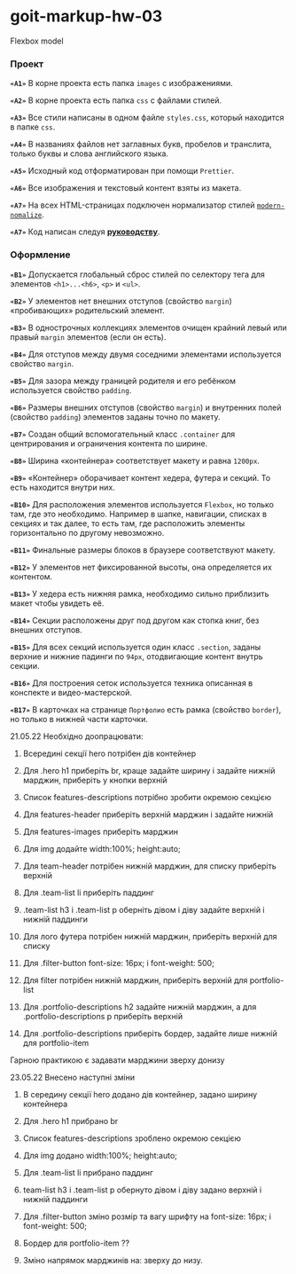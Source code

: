 # goit-markup-hw-03

Flexbox model

### Проект[​](https://goit.global/textbooks/lms-html-css-homework/v2/docs/hw-03/#%D0%BF%D1%80%D0%BE%D0%B5%D0%BA%D1%82 "Прямая ссылка на этот заголовок")

**`«A1»`** В корне проекта есть папка `images` с изображениями.

**`«A2»`** В корне проекта есть папка `css` с файлами стилей.

**`«A3»`** Все стили написаны в одном файле `styles.css`, который находится в папке `css`.

**`«A4»`** В названиях файлов нет заглавных букв, пробелов и транслита, только буквы и слова английского языка.

**`«A5»`** Исходный код отформатирован при помощи `Prettier`.

**`«A6»`** Все изображения и текстовый контент взяты из макета.

**`«A7»`** На всех HTML-страницах подключен нормализатор стилей [`modern-nomalize`](https://github.com/sindresorhus/modern-normalize).

**`«A7»`** Код написан следуя [**руководству**](https://codeguide.co/).

### Оформление[​](https://goit.global/textbooks/lms-html-css-homework/v2/docs/hw-03/#%D0%BE%D1%84%D0%BE%D1%80%D0%BC%D0%BB%D0%B5%D0%BD%D0%B8%D0%B5 "Прямая ссылка на этот заголовок")

**`«B1»`** Допускается глобальный сброс стилей по селектору тега для элементов `<h1>...<h6>`, `<p>` и `<ul>`.

**`«B2»`** У элементов нет внешних отступов (свойство `margin`) «пробивающих» родительский элемент.

**`«B3»`** В однострочных коллекциях элементов очищен крайний левый или правый `margin` элементов (если он есть).

**`«B4»`** Для отступов между двумя соседними элементами используется свойство `margin`.

**`«B5»`** Для зазора между границей родителя и его ребёнком используется свойство `padding`.

**`«B6»`** Размеры внешних отступов (свойство `margin`) и внутренних полей (свойство `padding`) элементов заданы точно по макету.

**`«B7»`** Создан общий вспомогательный класс `.container` для центрирования и ограничения контента по ширине.

**`«B8»`** Ширина «контейнера» соответствует макету и равна `1200px`.

**`«B9»`** «Контейнер» оборачивает контент хедера, футера и секций. То есть находится внутри них.

**`«B10»`** Для расположения элементов используется `Flexbox`, но только там, где это необходимо. Например в шапке, навигации, списках в секциях и так далее, то есть там, где расположить элементы горизонтально по другому невозможно.

**`«B11»`** Финальные размеры блоков в браузере соответствуют макету.

**`«B12»`** У элементов нет фиксированной высоты, она определяется их контентом.

**`«B13»`** У хедера есть нижняя рамка, необходимо сильно приблизить макет чтобы увидеть её.

**`«B14»`** Секции расположены друг под другом как стопка книг, без внешних отступов.

**`«B15»`** Для всех секций используется один класс `.section`, заданы верхние и нижние падинги по `94px`, отодвигающие контент внутрь секции.

**`«B16»`** Для построения сеток используется техника описанная в конспекте и видео-мастерской.

**`«B17»`** В карточках на странице `Портфолио` есть рамка (свойство `border`), но только в нижней части карточки.



21.05.22 Необхідно доопрацювати:

1. Всередині секції hero потрібен дів контейнер

2. Для .hero h1 приберіть br, краще задайте ширину і задайте нижній марджин, приберіть у кнопки верхній

3. Список features-descriptions потрібно зробити окремою секцією

4. Для features-header приберіть верхній марджин і задайте нижній

5. Для features-images приберіть марджин

6. Для img додайте width:100%; height:auto;

7. Для team-header потрібен нижній марджин, для списку приберіть верхній

8. Для .team-list li приберіть паддинг

9. .team-list h3 і .team-list p оберніть дівом і діву задайте верхній і нижній паддинги

10. Для лого футера потрібен нижній марджин, приберіть верхній для списку

11. Для .filter-button font-size: 16px; і font-weight: 500;

12. Для filter потрібен нижній марджин, приберіть верхній для portfolio-list

13. Для .portfolio-descriptions h2 задайте нижній марджин, а для .portfolio-descriptions p приберіть верхній

14. Для .portfolio-descriptions приберіть бордер, задайте лише нижній для portfolio-item

Гарною практикою є задавати марджини зверху донизу



 23.05.22 Внесено наступні зміни

1. В середину секції hero додано дів контейнер, задано ширину контейнера

2. Для .hero h1 прибрано br

3. Список features-descriptions зроблено окремою секцією

4. Для img додано width:100%; height:auto;

5. Для .team-list li прибрано паддинг

6. team-list h3 і .team-list p обернуто дівом і діву задано верхній і нижній паддинги

7. Для .filter-button зміно розмір та вагу шрифту на font-size: 16px; і font-weight: 500;

8. Бордер для  portfolio-item ??

9. Зміно напрямок марджинів на: зверху до низу.
